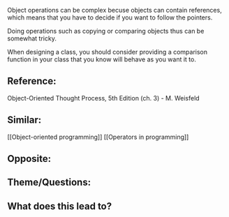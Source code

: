 
Object operations can be complex becuse objects can contain references, which means that you have to decide if you want to follow the pointers. 

Doing operations such as copying or comparing objects thus can be somewhat tricky.

When designing a class, you should consider providing a comparison function in your class that you know will behave as you want it to.

## Reference:
Object-Oriented Thought Process, 5th Edition (ch. 3) - M. Weisfeld

## Similar:
[[Object-oriented programming]]
[[Operators in programming]]

## Opposite:

## Theme/Questions:

## What does this lead to?